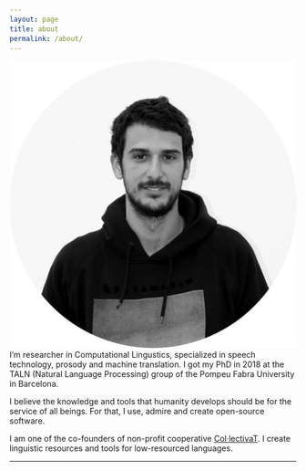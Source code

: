 ```yaml
---
layout: page
title: about
permalink: /about/
---
```


<img class="col one right" src="/img/IMG_0976_circle_1200.png">

<br/>
I’m researcher in Computational Lingustics, specialized in speech technology, prosody and machine translation. I got my PhD in 2018 at the TALN (Natural Language Processing) group of the Pompeu Fabra University in Barcelona.

I believe the knowledge and tools that humanity develops should be for the service of all beings. For that, I use, admire and create open-source software. 

I am one of the co-founders of non-profit cooperative <a href="https://collectivat.cat/" target="https://collectivat.cat/">Col·lectivaT</a>. I create linguistic resources and tools for low-resourced languages.
<br/>
<hr/>
<br/>
<span class="contacticon center">
	<a href="mailto:alp@collectivat.cat"><i class="fa fa-envelope-square"></i></a>
	<a href="https://github.com/alpoktem" target="_blank"><i class="fa fa-github-square"></i></a>
	<a href="https://www.linkedin.com/in/alp-oktem" target="_blank"><i class="fa fa-linkedin-square"></i></a>
	<a href="https://twitter.com/OktemAlp" target="_blank"><i class="fa fa-twitter-square"></i></a>
</span>

<!-- <div class="col three caption">
	You can drop me a line 
</div> -->

